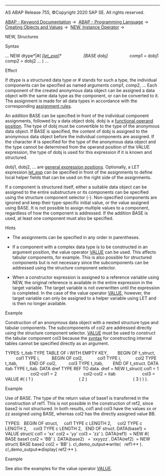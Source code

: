   

* * *

AS ABAP Release 755, ©Copyright 2020 SAP SE. All rights reserved.

[ABAP - Keyword Documentation](javascript:call_link\('abenabap.htm'\)) →  [ABAP - Programming Language](javascript:call_link\('abenabap_reference.htm'\)) →  [Creating Objects and Values](javascript:call_link\('abencreate_objects.htm'\)) →  [NEW, Instance Operator](javascript:call_link\('abenconstructor_expression_new.htm'\)) → 

NEW, Structures

Syntax

... NEW dtype*|*#( *\[*[let\_exp](javascript:call_link\('abaplet.htm'\))*\]*
                 *\[*BASE dobj*\]*
                 comp1 = dobj1 comp2 = dobj2 ... ) ...

Effect

If dtype is a structured data type or # stands for such a type, the individual components can be specified as named arguments comp1, comp2, ... Each component of the created anonymous data object can be assigned a data object with the same data type as the component, or can be converted to it. The assignment is made for all data types in accordance with the corresponding [assignment rules](javascript:call_link\('abenconversion_rules.htm'\)).

An addition BASE can be specified in front of the individual component assignments, followed by a data object dobj. dobj is a [functional operand position](javascript:call_link\('abenfunctional_position_glosry.htm'\) "Glossary Entry"). The type of dobj must be convertible to the type of the anonymous data object. If BASE is specified, the content of dobj is assigned to the anonymous data object before the individual components are assigned. If the character # is specified for the type of the anonymous data object and the type cannot be determined from the operand position of the VALUE expression, the type of dobj is used for this expression if it is known and structured.

dobj1, dobj2, ... are [general expression positions](javascript:call_link\('abengeneral_expr_position_glosry.htm'\) "Glossary Entry"). Optionally, a LET expression [let\_exp](javascript:call_link\('abaplet.htm'\)) can be specified in front of the assignments to define local helper fields that can be used on the right side of the assignments.

If a component is structured itself, either a suitable data object can be assigned to the entire substructure or its components can be specified using the structure component selector (\-). Non-specified components are ignored and keep their type-specific initial value, or the value assigned using BASE. It is not possible to assign multiple values to a component, regardless of how the component is addressed. If the addition BASE is used, at least one component must also be specified.

Hints

-   The assignments can be specified in any order in parentheses.

-   If a component with a complex data type is to be constructed in an argument position, the value operator [VALUE](javascript:call_link\('abenconstructor_expression_value.htm'\)) can be used. This affects tabular components, for example. This is also possible for structured components but is not necessary since the subcomponents can be addressed using the structure component selector.

-   When a constructor expression is assigned to a reference variable using NEW, the original reference is available in the entire expression in the target variable. The target variable is not overwritten until the expression is completed. In the case of the value operator [VALUE](javascript:call_link\('abenvalue_constructor_params_struc.htm'\)), however, the target variable can only be assigned to a helper variable using LET and is then no longer available.

Example

Construction of an anonymous data object with a nested structure type and tabular components. The subcomponents of col2 are addressed directly using the structure component selector. [VALUE](javascript:call_link\('abenconstructor_expression_value.htm'\)) must be used to construct the tabular component col3 because the [syntax](javascript:call_link\('abennew_constructor_params_itab.htm'\)) for constructing internal tables cannot be specified directly as an argument.

TYPES: t\_itab TYPE TABLE OF i WITH EMPTY KEY,
       BEGIN OF t\_struct,
         col1 TYPE i,
         BEGIN OF col2,
           col1 TYPE i,
           col2 TYPE t\_itab,
         END OF col2,
         col3 TYPE t\_itab,
       END OF t\_struct.
DATA itab TYPE t\_itab.
DATA dref TYPE REF TO data.
dref = NEW t\_struct( col1 = 1
                     col2-col1 = 2
                     col2-col2 = itab
                     col3 = VALUE #( ( 1 )
                                     ( 2 )
                                     ( 3 ) ) ).

Example

Use of BASE. The type of the return value of base1 is transferred in the construction of ref1. This is not possible in the construction of ref2, since base2 is not structured. In both results, col1 and col3 have the values xx or zz assigned using BASE, whereas col2 has the directly assigned value BB.

TYPES:
  BEGIN OF struct,
    col1 TYPE c LENGTH 2,
    col2 TYPE c LENGTH 2,
    col3 TYPE c LENGTH 2,
  END OF struct.
DATA(base1) = VALUE struct( col1 = 'xx' col2 = 'yy' col3 = 'zz' ).
DATA(ref1)  = NEW #( BASE base1 col2 = 'BB' ).
DATA(base2)   = \`xxyyzz\`.
DATA(ref2)  = NEW struct( BASE base2 col2 = 'BB' ).
cl\_demo\_output=>write(   ref1->\* ).
cl\_demo\_output=>display( ref2->\* ).

Example

See also the examples for the value operator [VALUE](javascript:call_link\('abenvalue_constructor_params_struc.htm'\)).